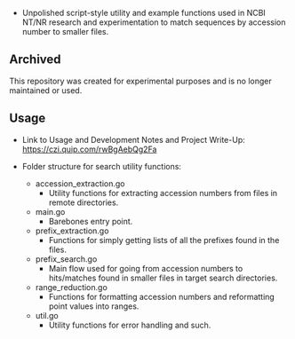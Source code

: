 * Unpolished script-style utility and example functions used in NCBI NT/NR research and experimentation to match sequences by accession number to smaller files.

## Archived

This repository was created for experimental purposes and is no longer maintained or used.

## Usage

- Link to Usage and Development Notes and Project Write-Up: https://czi.quip.com/rwBgAebQg2Fa

- Folder structure for search utility functions:
  - accession_extraction.go
    - Utility functions for extracting accession numbers from files in remote directories.
  - main.go
    - Barebones entry point.
  - prefix_extraction.go
    - Functions for simply getting lists of all the prefixes found in the files.
  - prefix_search.go
    - Main flow used for going from accession numbers to hits/matches found in smaller files in target search directories.
  - range_reduction.go
    - Functions for formatting accession numbers and reformatting point values into ranges.
  - util.go
    - Utility functions for error handling and such.
